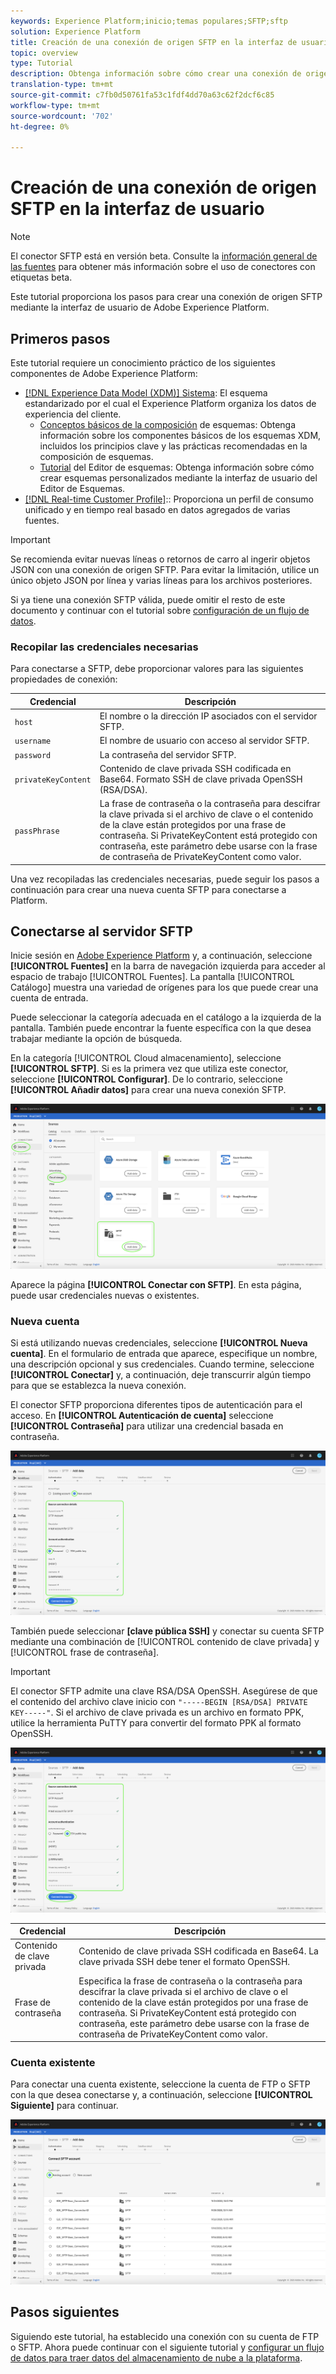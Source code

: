 ```yaml
---
keywords: Experience Platform;inicio;temas populares;SFTP;sftp
solution: Experience Platform
title: Creación de una conexión de origen SFTP en la interfaz de usuario
topic: overview
type: Tutorial
description: Obtenga información sobre cómo crear una conexión de origen SFTP mediante la interfaz de usuario de Adobe Experience Platform.
translation-type: tm+mt
source-git-commit: c7fb0d50761fa53c1fdf4dd70a63c62f2dcf6c85
workflow-type: tm+mt
source-wordcount: '702'
ht-degree: 0%

---
```



# Creación de una conexión de origen SFTP en la interfaz de usuario

>[!NOTE]
>
>El conector SFTP está en versión beta. Consulte la [información general de las fuentes](../../../../home.md#terms-and-conditions) para obtener más información sobre el uso de conectores con etiquetas beta.

Este tutorial proporciona los pasos para crear una conexión de origen SFTP mediante la interfaz de usuario de Adobe Experience Platform.

## Primeros pasos

Este tutorial requiere un conocimiento práctico de los siguientes componentes de Adobe Experience Platform:

* [[!DNL Experience Data Model (XDM)] Sistema](../../../../../xdm/home.md): El esquema estandarizado por el cual el Experience Platform organiza los datos de experiencia del cliente.
   * [Conceptos básicos de la composición](../../../../../xdm/schema/composition.md) de esquemas: Obtenga información sobre los componentes básicos de los esquemas XDM, incluidos los principios clave y las prácticas recomendadas en la composición de esquemas.
   * [Tutorial](../../../../../xdm/tutorials/create-schema-ui.md) del Editor de esquemas: Obtenga información sobre cómo crear esquemas personalizados mediante la interfaz de usuario del Editor de Esquemas.
* [[!DNL Real-time Customer Profile]](../../../../../profile/home.md):: Proporciona un perfil de consumo unificado y en tiempo real basado en datos agregados de varias fuentes.

>[!IMPORTANT]
>
>Se recomienda evitar nuevas líneas o retornos de carro al ingerir objetos JSON con una conexión de origen SFTP. Para evitar la limitación, utilice un único objeto JSON por línea y varias líneas para los archivos posteriores.

Si ya tiene una conexión SFTP válida, puede omitir el resto de este documento y continuar con el tutorial sobre [configuración de un flujo de datos](../../dataflow/batch/cloud-storage.md).

### Recopilar las credenciales necesarias

Para conectarse a SFTP, debe proporcionar valores para las siguientes propiedades de conexión:

| Credencial | Descripción |
| ---------- | ----------- |
| `host` | El nombre o la dirección IP asociados con el servidor SFTP. |
| `username` | El nombre de usuario con acceso al servidor SFTP. |
| `password` | La contraseña del servidor SFTP. |
| `privateKeyContent` | Contenido de clave privada SSH codificada en Base64. Formato SSH de clave privada OpenSSH (RSA/DSA). |
| `passPhrase` | La frase de contraseña o la contraseña para descifrar la clave privada si el archivo de clave o el contenido de la clave están protegidos por una frase de contraseña. Si PrivateKeyContent está protegido con contraseña, este parámetro debe usarse con la frase de contraseña de PrivateKeyContent como valor. |

Una vez recopiladas las credenciales necesarias, puede seguir los pasos a continuación para crear una nueva cuenta SFTP para conectarse a Platform.

## Conectarse al servidor SFTP

Inicie sesión en [Adobe Experience Platform](https://platform.adobe.com) y, a continuación, seleccione **[!UICONTROL Fuentes]** en la barra de navegación izquierda para acceder al espacio de trabajo [!UICONTROL Fuentes]. La pantalla [!UICONTROL Catálogo] muestra una variedad de orígenes para los que puede crear una cuenta de entrada.

Puede seleccionar la categoría adecuada en el catálogo a la izquierda de la pantalla. También puede encontrar la fuente específica con la que desea trabajar mediante la opción de búsqueda.

En la categoría [!UICONTROL Cloud almacenamiento], seleccione **[!UICONTROL SFTP]**. Si es la primera vez que utiliza este conector, seleccione **[!UICONTROL Configurar]**. De lo contrario, seleccione **[!UICONTROL Añadir datos]** para crear una nueva conexión SFTP.

![catálogo](../../../../images/tutorials/create/sftp/catalog.png)

Aparece la página **[!UICONTROL Conectar con SFTP]**. En esta página, puede usar credenciales nuevas o existentes.

### Nueva cuenta

Si está utilizando nuevas credenciales, seleccione **[!UICONTROL Nueva cuenta]**. En el formulario de entrada que aparece, especifique un nombre, una descripción opcional y sus credenciales. Cuando termine, seleccione **[!UICONTROL Conectar]** y, a continuación, deje transcurrir algún tiempo para que se establezca la nueva conexión.

El conector SFTP proporciona diferentes tipos de autenticación para el acceso. En **[!UICONTROL Autenticación de cuenta]** seleccione **[!UICONTROL Contraseña]** para utilizar una credencial basada en contraseña.

![connect-password](../../../../images/tutorials/create/sftp/password.png)

También puede seleccionar **[clave pública SSH]** y conectar su cuenta SFTP mediante una combinación de [!UICONTROL contenido de clave privada] y [!UICONTROL frase de contraseña].

>[!IMPORTANT]
>
>El conector SFTP admite una clave RSA/DSA OpenSSH. Asegúrese de que el contenido del archivo clave inicio con `"-----BEGIN [RSA/DSA] PRIVATE KEY-----"`. Si el archivo de clave privada es un archivo en formato PPK, utilice la herramienta PuTTY para convertir del formato PPK al formato OpenSSH.

![connect-ssh](../../../../images/tutorials/create/sftp/ssh.png)

| Credencial | Descripción |
| ---------- | ----------- |
| Contenido de clave privada | Contenido de clave privada SSH codificada en Base64. La clave privada SSH debe tener el formato OpenSSH. |
| Frase de contraseña | Especifica la frase de contraseña o la contraseña para descifrar la clave privada si el archivo de clave o el contenido de la clave están protegidos por una frase de contraseña. Si PrivateKeyContent está protegido con contraseña, este parámetro debe usarse con la frase de contraseña de PrivateKeyContent como valor. |

### Cuenta existente

Para conectar una cuenta existente, seleccione la cuenta de FTP o SFTP con la que desea conectarse y, a continuación, seleccione **[!UICONTROL Siguiente]** para continuar.

![existente](../../../../images/tutorials/create/sftp/existing.png)

## Pasos siguientes

Siguiendo este tutorial, ha establecido una conexión con su cuenta de FTP o SFTP. Ahora puede continuar con el siguiente tutorial y [configurar un flujo de datos para traer datos del almacenamiento de nube a la plataforma](../../dataflow/batch/cloud-storage.md).